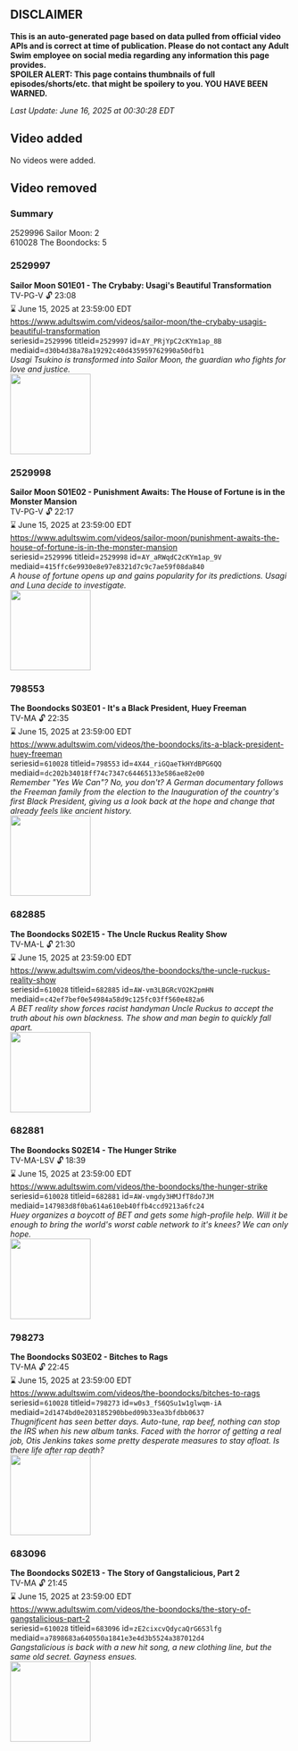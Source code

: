 ## DISCLAIMER
**This is an auto-generated page based on data pulled from official video APIs and is correct at time of publication. Please do not contact any Adult Swim employee on social media regarding any information this page provides.**  
**SPOILER ALERT: This page contains thumbnails of full episodes/shorts/etc. that might be spoilery to you. YOU HAVE BEEN WARNED.**  

_Last Update: June 16, 2025 at 00:30:28 EDT_
## Video added
No videos were added.  
## Video removed
### Summary
2529996 Sailor Moon: 2  
610028 The Boondocks: 5  
### 2529997
**Sailor Moon S01E01 - The Crybaby: Usagi's Beautiful Transformation**  
TV-PG-V 🔓 23:08  
⌛ June 15, 2025 at 23:59:00 EDT  
https://www.adultswim.com/videos/sailor-moon/the-crybaby-usagis-beautiful-transformation  
seriesid=`2529996` titleid=`2529997` id=`AY_PRjYpC2cKYm1ap_8B` mediaid=`d30b4d38a78a19292c40d435959762990a50dfb1`  
_Usagi Tsukino is transformed into Sailor Moon, the guardian who fights for love and justice._  
<a href="https://media.cdn.adultswim.com/uploads/20240603/thumbnails/2_24631313378-SailorMoon_Ep001_Thumbnail_1920x1080_Pillarbox.jpg"><img src="https://media.cdn.adultswim.com/uploads/20240603/thumbnails/2_24631313378-SailorMoon_Ep001_Thumbnail_1920x1080_Pillarbox.jpg" height="144px" /></a>
### 2529998
**Sailor Moon S01E02 - Punishment Awaits: The House of Fortune is in the Monster Mansion**  
TV-PG-V 🔓 22:17  
⌛ June 15, 2025 at 23:59:00 EDT  
https://www.adultswim.com/videos/sailor-moon/punishment-awaits-the-house-of-fortune-is-in-the-monster-mansion  
seriesid=`2529996` titleid=`2529998` id=`AY_aRWqdC2cKYm1ap_9V` mediaid=`415ffc6e9930e8e97e8321d7c9c7ae59f08da840`  
_A house of fortune opens up and gains popularity for its predictions. Usagi and Luna decide to investigate._  
<a href="https://media.cdn.adultswim.com/uploads/20240606/thumbnails/2_2466162283-CopyofSailorMoon_Ep002_Thumbnail_1920x1080_Pillarbox.jpg"><img src="https://media.cdn.adultswim.com/uploads/20240606/thumbnails/2_2466162283-CopyofSailorMoon_Ep002_Thumbnail_1920x1080_Pillarbox.jpg" height="144px" /></a>
### 798553
**The Boondocks S03E01 - It's a Black President, Huey Freeman**  
TV-MA 🔓 22:35  
⌛ June 15, 2025 at 23:59:00 EDT  
https://www.adultswim.com/videos/the-boondocks/its-a-black-president-huey-freeman  
seriesid=`610028` titleid=`798553` id=`4X44_riGQaeTkHYdBPG6QQ` mediaid=`dc202b34018ff74c7347c64465133e586ae82e00`  
_Remember "Yes We Can"? No, you don't? A German documentary follows the Freeman family from the election to the Inauguration of the country's first Black President, giving us a look back at the hope and change that already feels like ancient history._  
<a href="https://media.cdn.adultswim.com/uploads/20200302/thumbnails/2_20321134169-boondocks_304.jpg"><img src="https://media.cdn.adultswim.com/uploads/20200302/thumbnails/2_20321134169-boondocks_304.jpg" height="144px" /></a>
### 682885
**The Boondocks S02E15 - The Uncle Ruckus Reality Show**  
TV-MA-L 🔓 21:30  
⌛ June 15, 2025 at 23:59:00 EDT  
https://www.adultswim.com/videos/the-boondocks/the-uncle-ruckus-reality-show  
seriesid=`610028` titleid=`682885` id=`AW-vm3LBGRcVO2K2pmHN` mediaid=`c42ef7bef0e54984a58d9c125fc03ff560e482a6`  
_A BET reality show forces racist handyman Uncle Ruckus to accept the truth about his own blackness. The show and man begin to quickly fall apart._  
<a href="https://media.cdn.adultswim.com/uploads/20200729/thumbnails/2_207291422532-boondocks_210.jpg"><img src="https://media.cdn.adultswim.com/uploads/20200729/thumbnails/2_207291422532-boondocks_210.jpg" height="144px" /></a>
### 682881
**The Boondocks S02E14 - The Hunger Strike**  
TV-MA-LSV 🔓 18:39  
⌛ June 15, 2025 at 23:59:00 EDT  
https://www.adultswim.com/videos/the-boondocks/the-hunger-strike  
seriesid=`610028` titleid=`682881` id=`AW-vmgdy3HMJfT8do7JM` mediaid=`147983d8f0ba614a610eb40ffb4ccd9213a6fc24`  
_Huey organizes a boycott of BET and gets some high-profile help. Will it be enough to bring the world's worst cable network to it's knees? We can only hope._  
<a href="https://media.cdn.adultswim.com/uploads/20200302/thumbnails/2_20321123385-boondocks_201.jpg"><img src="https://media.cdn.adultswim.com/uploads/20200302/thumbnails/2_20321123385-boondocks_201.jpg" height="144px" /></a>
### 798273
**The Boondocks S03E02 - Bitches to Rags**  
TV-MA 🔓 22:45  
⌛ June 15, 2025 at 23:59:00 EDT  
https://www.adultswim.com/videos/the-boondocks/bitches-to-rags  
seriesid=`610028` titleid=`798273` id=`w0s3_fS6QSu1w1glwqm-iA` mediaid=`2d1474bd0e203185290bbed09b33ea3bfdbb0637`  
_Thugnificent has seen better days. Auto-tune, rap beef, nothing can stop the IRS when his new album tanks. Faced with the horror of getting a real job, Otis Jenkins takes some pretty desperate measures to stay afloat. Is there life after rap death?_  
<a href="https://media.cdn.adultswim.com/uploads/20200302/thumbnails/2_20321134395-boondocks_302.jpg"><img src="https://media.cdn.adultswim.com/uploads/20200302/thumbnails/2_20321134395-boondocks_302.jpg" height="144px" /></a>
### 683096
**The Boondocks S02E13 - The Story of Gangstalicious, Part 2**  
TV-MA 🔓 21:45  
⌛ June 15, 2025 at 23:59:00 EDT  
https://www.adultswim.com/videos/the-boondocks/the-story-of-gangstalicious-part-2  
seriesid=`610028` titleid=`683096` id=`zE2cixcvQdycaQrG6S3lfg` mediaid=`a7898683a640550a1841e3e4d3b5524a387012d4`  
_Gangstalicious is back with a new hit song, a new clothing line, but the same old secret. Gayness ensues._  
<a href="https://media.cdn.adultswim.com/uploads/20200302/thumbnails/2_20321133301-boondocks_215.jpg"><img src="https://media.cdn.adultswim.com/uploads/20200302/thumbnails/2_20321133301-boondocks_215.jpg" height="144px" /></a>
